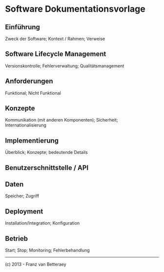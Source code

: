 # Software Dokumentationsvorlage

## Einführung
Zweck der Software; Kontext / Rahmen; Verweise

## Software Lifecycle Management
Versionskontrolle; Fehlerverwaltung; Qualitätsmanagement

## Anforderungen
Funktional; Nicht Funktional

## Konzepte
Kommunikation (mit anderen Komponenten); Sicherheit; Internationalisierung

## Implementierung
Überblick; Konzepte; bedeutende Details

## Benutzerschnittstelle / API

## Daten
Speicher; Zugriff

## Deployment
Installation/Integration; Konfiguration

## Betrieb
Start; Stop; Monitoring; Fehlerbehandlung

---
(c) 2013 - Franz van Betteraey
